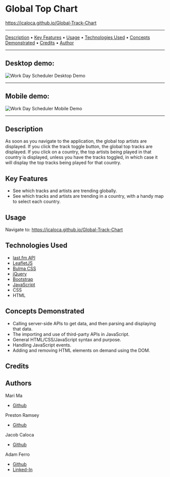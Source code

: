 # Global Top Chart

<https://jcaloca.github.io/Global-Track-Chart>

------------------------------------------------------

<a href="#description">Description</a> •
<a href="#key-features">Key Features</a> •
<a href="#usage">Usage</a> •
<a href="#technologies-used">Technologies Used</a> •
<a href="#concepts-demonstrated">Concepts Demonstrated</a> •
<a href="#credits">Credits</a> •
<a href="#author">Author</a>

-------------------------------------------------------

## Desktop demo:           

![Work Day Scheduler Desktop Demo](./assets/images/global-track-chart--desktop-demo.gif)

------------------------------------------------------

## Mobile demo:                    

![Work Day Scheduler Mobile Demo](./assets/images/global-track-chart-mobile-demo.gif)

------------------------------------------------------

## Description

As soon as you navigate to the application, the global top artists are displayed. If you click the track toggle button, the global top tracks are displayed. If you click on a country, the top artists being played in that country is displayed, unless you have the tracks toggled, in which case it will display the top tracks being played for that country.

## Key Features

- See which tracks and artists are trending globally.
- See which tracks and artists are trending in a country, with a handy map to select each country.

## Usage

Navigate to: <https://jcaloca.github.io/Global-Track-Chart>


## Technologies Used

- [last.fm API]()
- [LeafletJS](https://leafletjs.com/)
- [Bulma CSS](https://bulma.io/)
- [jQuery](https://jquery.com/)
- [Bootstrap](https://getbootstrap.com/)
- [JavaScript](https://www.javascript.com/)
- CSS
- HTML

## Concepts Demonstrated

- Calling server-side APIs to get data, and then parsing and displaying that data.
- The importing and use of third-party APIs in JavaScript.
- General HTML/CSS/JavaScript syntax and purpose.
- Handling JavaScript events.
- Adding and removing HTML elements on demand using the DOM.

## Credits



## Authors

Mari Ma
- [Github](https://github.com/DraconMarius)

Preston Ramsey
- [Github](???)

Jacob Caloca
- [Github](https://github.com/JCaloca)

Adam Ferro
- [Github](https://github.com/GeminiAd)
- [Linked-In](https://www.linkedin.com/in/adam-ferro)